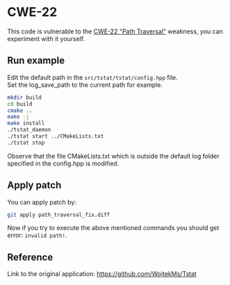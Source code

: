 # CWE-22
This code is vulnerable to the [CWE-22 "Path Traversal"](http://cwe.mitre.org/data/definitions/22.html) weakness, you can experiment with it yourself.

## Run example
Edit the default path in the `src/tstat/tstat/config.hpp` file.  
Set the log_save_path to the current path for example.

```bash
mkdir build
cd build
cmake ..
make -j
make install
./tstat_daemon
./tstat start ../CMakeLists.txt
./tstat stop
```

Observe that the file CMakeLists.txt which is outside the default log folder specified in the config.hpp is modified.

## Apply patch
You can apply patch by:
```bash
git apply path_traversal_fix.diff
```

Now if you try to execute the above mentioned commands you should get error: `invalid path!`.
## Reference
Link to the original application: https://github.com/WojtekMs/Tstat

